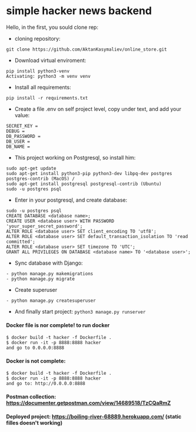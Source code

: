 # simple hacker news backend

Hello, in the first, you sould clone rep:
* cloning repository:
```
git clone https://github.com/AktanKasymaliev/online_store.git
```
* Download virtual enviroment:
```
pip install python3-venv 
Activating: python3 -m venv venv
```
* Install all requirements: 
```
pip install -r requirements.txt
```

* Create a file .env on self project level, copy under text, and add your value: 
```
SECRET_KEY = 
DEBUG = 
DB_PASSWORD = 
DB_USER = 
DB_NAME = 
```

* This project working on Postgresql, so install him:
```
sudo apt-get update
sudo apt-get install python3-pip python3-dev libpq-dev postgres postgres-contrib (MacOS) / 
sudo apt-get install postgresql postgresql-contrib (Ubuntu)
sudo -u postgres psql
```
* Enter in your postgresql, and create database:
```
sudo -u postgres psql
CREATE DATABASE <database name>;
CREATE USER <database user> WITH PASSWORD 'your_super_secret_password';
ALTER ROLE <database user> SET client_encoding TO 'utf8';
ALTER ROLE <database user> SET default_transaction_isolation TO 'read committed';
ALTER ROLE <database user> SET timezone TO 'UTC';
GRANT ALL PRIVILEGES ON DATABASE <database name> TO '<database user>';
```

* Sync database with Django:
```
- python manage.py makemigrations
- python manage.py migrate
```

* Create superuser
```
- python manage.py createsuperuser
```


* And finally start project: `python3 manage.py runserver`
#### Docker file is nor complete! to run docker 
```
$ docker build -t hacker -f Dockerfile .
$ docker run -it -p 8888:8888 hacker
and go to 0.0.0.0:8888
```
#### Docker is not complete:
```
$ docker build -t hacker -f Dockerfile .
$ docker run -it -p 8888:8888 hacker
and go to: http://0.0.0.0:8888

```

#### Postman collection: https://documenter.getpostman.com/view/14689518/TzCQaRmZ
#### Deployed project: https://boiling-river-68889.herokuapp.com/ (static filles doesn't working)
